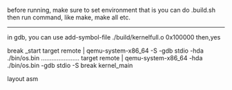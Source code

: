 before running, make sure to set environment
that is you can do .build.sh
then run command, like make, make all etc.

----------------
in gdb,
you can use
add-symbol-file ./build/kernelfull.o 0x100000
then,yes

break _start
target remote | qemu-system-x86_64 -S -gdb stdio -hda ./bin/os.bin
......................
target remote | qemu-system-x86_64 -hda ./bin/os.bin -gdb stdio -S
break kernel_main


layout asm
